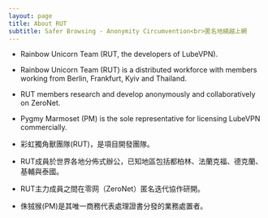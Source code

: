 ```yaml
---
layout: page
title: About RUT
subtitle: Safer Browsing - Anonymity Circumvention<br>匿名地繞越上網
---
```


- Rainbow Unicorn Team (RUT, the developers of LubeVPN).
- Rainbow Unicorn Team (RUT) is a distributed workforce with members working from Berlin, Frankfurt, Kyiv and Thailand.
- RUT members research and develop anonymously and collaboratively on ZeroNet.
- Pygmy Marmoset (PM) is the sole representative for licensing LubeVPN commercially.

- 彩虹獨角獸團隊(RUT)，是項目開發團隊。
- RUT成員於世界各地分佈式辦公，已知地區包括都柏林、法蘭克福、德克蘭、基輔與泰國。
- RUT主力成員之間在零网（ZeroNet）匿名迭代協作研開。
- 侏狨猴(PM)是其唯一商務代表處理證書分發的業務處置者。

<!--stackedit_data:
eyJoaXN0b3J5IjpbMTYwMzE2MDY3NiwxNTk3OTk4ODE3XX0=
-->